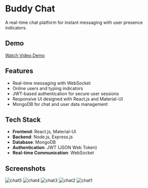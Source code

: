 # Buddy Chat

A real-time chat platform for instant messaging with user presence indicators.

## Demo

[Watch Video Demo](https://www.youtube.com/watch?v=7BkBQBJq1Cs&feature=youtu.be) <!-- Add your YouTube video link here -->

## Features

- Real-time messaging with WebSocket
- Online users and typing indicators
- JWT-based authentication for secure user sessions
- Responsive UI designed with React.js and Material-UI
- MongoDB for chat and user data management

## Tech Stack

- **Frontend**: React.js, Material-UI
- **Backend**: Node.js, Express.js
- **Database**: MongoDB
- **Authentication**: JWT (JSON Web Token)
- **Real-time Communication**: WebSocket

## Screenshots
![chat5](https://github.com/user-attachments/assets/060c8e86-1321-442b-a1f0-c2146d4f0bae)
![chat4](https://github.com/user-attachments/assets/429e957b-1ee1-40b3-bb21-cf60a4dfa515)
![chat3](https://github.com/user-attachments/assets/4c5bb451-aed2-48c5-a512-8bb5232563c8)
![chat2](https://github.com/user-attachments/assets/84039941-9eb4-4a9e-80c1-59176347a5dc)
![chat1](https://github.com/user-attachments/assets/82d0da4a-81c4-4324-b1af-ae2e0d63f891)


